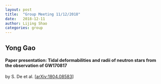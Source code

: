 ```yaml
---
layout: post
title:  "Group Meeting 11/12/2018"
date:   2018-12-11
author: Lijing Shao
categories: group
---
```


## Yong Gao

#### Paper presentation: Tidal deformabilities and radii of neutron stars from the observation of GW170817

by S. De et al. [[arXiv:1804.08583](https://arxiv.org/abs/1804.08583)]

